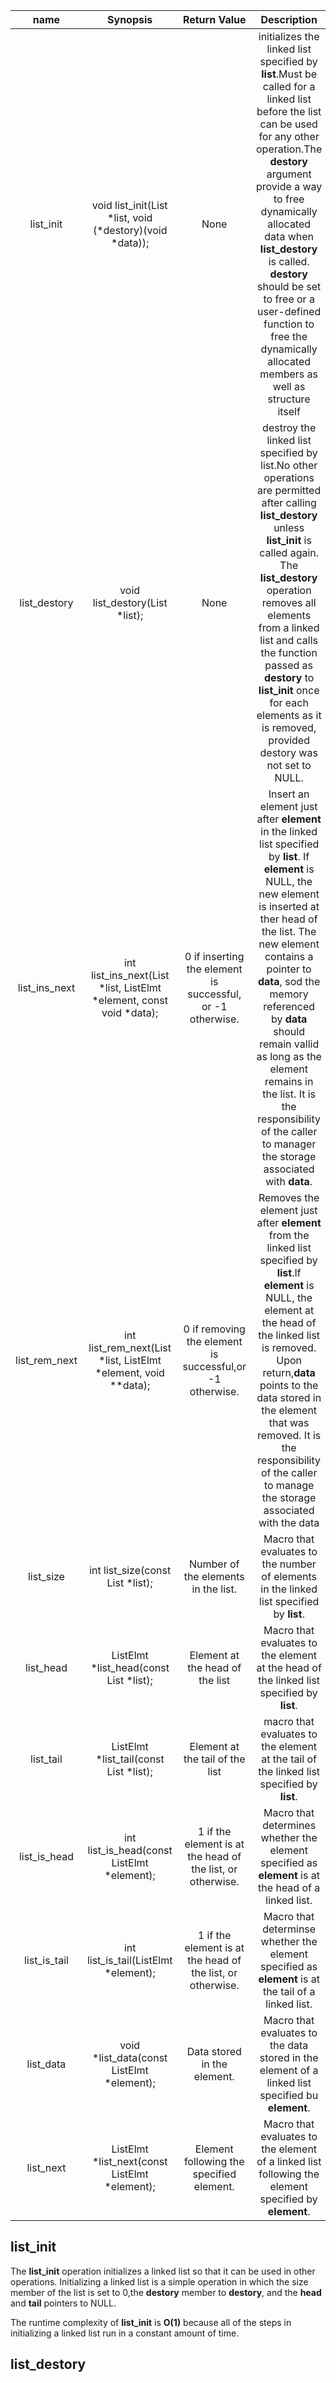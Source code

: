 |name|Synopsis|Return Value|Description|Complexity|
| :------:| :------: | :------: | :------: | :------: |
|list_init|void list_init(List \*list, void (\*destory)(void \*data));|None|initializes the linked list specified by **list**.Must be called for a linked list before the list can be used for any other operation.The **destory** argument provide a way to free dynamically allocated data when **list_destory** is called. **destory** should be set to free or a user-defined function to free the  dynamically allocated members as well as structure itself|**O(1)**|
|list_destory|void list_destory(List \*list);|None|destroy the linked list specified by list.No other operations are permitted after calling **list_destory** unless **list_init** is called again. The **list_destory** operation removes all elements from a linked list and calls the function passed as **destory** to **list_init** once for each elements as it is removed, provided destory was not set to NULL.|**O(*n*)**,where n is the number of the elements in the linked list.|
|list_ins_next|int list_ins_next(List \*list, ListElmt \*element, const void *data);|0 if inserting the element is successful, or -1 otherwise.|Insert an element just after **element** in the linked list specified by **list**. If **element** is NULL, the new element is inserted at ther head of the list. The new element contains a pointer to **data**, sod the memory referenced by **data** should remain vallid as long as the element remains in the list. It is the responsibility of the caller to manager the storage associated with **data**.|**O(1)**|
|list_rem_next|int list_rem_next(List \*list, ListElmt \*element, void **data);|0 if removing the element is successful,or -1 otherwise.|Removes the element just after **element** from the linked list specified by **list**.If **element** is NULL, the element at the head of the linked list is removed. Upon return,**data** points to the data stored in the element that was removed. It is the responsibility of the caller to manage the storage associated with the data|**O(1)**|
|list_size|int list_size(const List \*list);|Number of the elements in the list.|Macro that evaluates to the number of elements in the linked list specified by **list**.|**O(1)|
|list_head|ListElmt \*list_head(const List \*list);|Element at the head of the list|Macro that evaluates to the element at the head of the linked list specified by **list**.|**O(1)**|
|list_tail|ListElmt \*list_tail(const List \*list);|Element at the tail of the list|macro that evaluates to the element at the tail of the linked list specified by **list**.|**O(1)**|
|list_is_head|int list_is_head(const ListElmt \*element);|1 if the element is at the head of the list, or otherwise.|Macro that determines whether the element specified as **element** is at the head of a linked list.|**O(1)**|
|list_is_tail|int list_is_tail(ListElmt \*element);|1 if the element is at the head of the list, or otherwise.|Macro that determinse whether the element specified as **element** is at the tail of a linked list.|**O(1)**|
|list_data|void \*list_data(const ListElmt \*element);|Data stored in the element.|Macro that evaluates to the data stored in the element of a linked list specified bu **element**.|**O(1)**|
|list_next|ListElmt \*list_next(const ListElmt \*element);|Element following the specified element.|Macro that evaluates to the element of a linked list following the element specified by **element**.|**O(1)**|

## list_init
The **list_init** operation initializes a linked list so that it can be used in other operations. Initializing a linked list is a simple operation in which the size member of the list is set to 0,the **destory** member to **destory**, and the **head** and **tail** pointers to NULL.

The runtime complexity of **list_init** is **O(1)** because all of the steps in initializing a linked list run in a constant amount of time.

## list_destory


